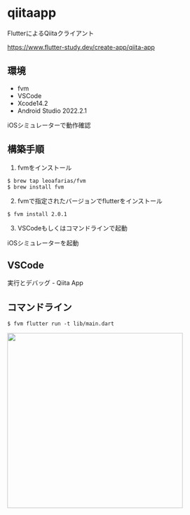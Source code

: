 # qiitaapp

FlutterによるQiitaクライアント

https://www.flutter-study.dev/create-app/qiita-app

## 環境

* fvm
* VSCode
* Xcode14.2
* Android Studio 2022.2.1

iOSシミュレーターで動作確認

## 構築手順

1. fvmをインストール

```
$ brew tap leoafarias/fvm
$ brew install fvm
```

2. fvmで指定されたバージョンでflutterをインストール

```
$ fvm install 2.0.1
```

3. VSCodeもしくはコマンドラインで起動

iOSシミュレーターを起動

## VSCode

実行とデバッグ - Qiita App

## コマンドライン

```
$ fvm flutter run -t lib/main.dart
```

<img src="https://github.com/arcadit/flutter-study-samples/assets/8144028/0e9367e6-043d-484e-a4e1-db324f6fc266" width="400" />
